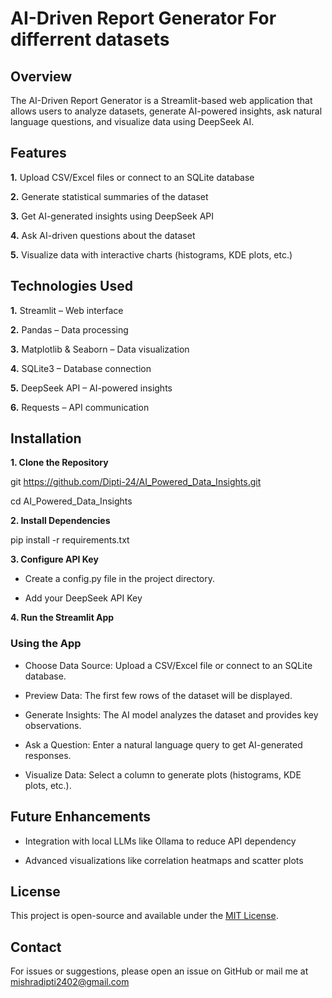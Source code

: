 # AI-Driven Report Generator For differrent datasets

## Overview

The AI-Driven Report Generator is a Streamlit-based web application that allows users to analyze datasets, generate AI-powered insights, ask natural language questions, and visualize data using DeepSeek AI.

## Features

**1.** Upload CSV/Excel files or connect to an SQLite database

**2.** Generate statistical summaries of the dataset

**3.** Get AI-generated insights using DeepSeek API

**4.** Ask AI-driven questions about the dataset

**5.** Visualize data with interactive charts (histograms, KDE plots, etc.)

## Technologies Used

**1.** Streamlit – Web interface

**2.** Pandas – Data processing

**3.** Matplotlib & Seaborn – Data visualization

**4.** SQLite3 – Database connection

**5.** DeepSeek API – AI-powered insights

**6.** Requests – API communication

## Installation

**1. Clone the Repository**

git https://github.com/Dipti-24/AI_Powered_Data_Insights.git

cd AI_Powered_Data_Insights


**2. Install Dependencies**

pip install -r requirements.txt


**3. Configure API Key**

+ Create a config.py file in the project directory.

+ Add your DeepSeek API Key

**4. Run the Streamlit App**

### Using the App

- Choose Data Source: Upload a CSV/Excel file or connect to an SQLite database.

- Preview Data: The first few rows of the dataset will be displayed.

- Generate Insights: The AI model analyzes the dataset and provides key observations.

- Ask a Question: Enter a natural language query to get AI-generated responses.

- Visualize Data: Select a column to generate plots (histograms, KDE plots, etc.).

## Future Enhancements

+ Integration with local LLMs like Ollama to reduce API dependency

+ Advanced visualizations like correlation heatmaps and scatter plots

## License

This project is open-source and available under the [MIT License]().

## Contact

For issues or suggestions, please open an issue on GitHub or mail me at mishradipti2402@gmail.com
